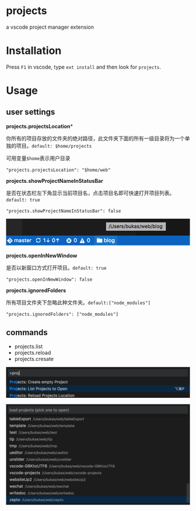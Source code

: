 # projects

a vscode project manager extension

# Installation

Press `F1` in vscode, type `ext install` and then look for `projects`.

# Usage

## user settings

**projects.projectsLocation***

你所有的项目存放的文件夹的绝对路径，此文件夹下面的所有一级目录将为一个单独的项目。`default: $home/projects`

可用变量`$home`表示用户目录

```
"projects.projectsLocation": "$home/web"
```

**projects.showProjectNameInStatusBar**

是否在状态栏左下角显示当前项目名，点击项目名即可快速打开项目列表。`default: true`

```
"projects.showProjectNameInStatusBar": false
```

![projects.showProjectNameInStatusBar](images/screen/statusbar.png)

**projects.openInNewWindow**

是否以新窗口方式打开项目。`default: true`

```
"projects.openInNewWindow": false
```

**projects.ignoredFolders**

所有项目文件夹下忽略此种文件夹。`default:["node_modules"]`

```
"projects.ignoredFolders": ["node_modules"]
```

## commands

- projects.list
- projects.reload
- projects.cresate

![commands](images/screen/commands.png)

![projects.list](images/screen/list.png)